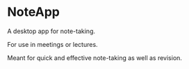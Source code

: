 # NoteApp

A desktop app for note-taking.

For use in meetings or lectures.

Meant for quick and effective note-taking as well as revision.
